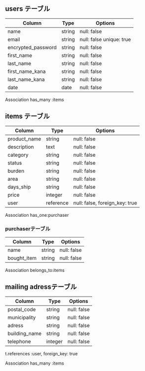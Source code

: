 ## users テーブル
|             Column          | Type   | Options                 |
|             --------        | ------ | -----------             |
|             name            | string | null: false             |
|             email           | string | null: false unique: true|
|          encrypted_password | string | null: false             |
|             first_name      | string | null: false             |
|             last_name       | string | null: false             |
|            first_name_kana  | string | null: false             |
|           last_name_kana    | string | null: false             |
|             date            | date   | null: false             |

Association
has_many :items

## items テーブル

| Column       |  Type       |            Options                     |
| -----------  |  -----------|          ----------                    |
| product_name |  string     |          null: false                   |
| description  |  text       |          null: false                   |
| category     |  string     |          null: false                   |
| status       |  string     |          null: false                   |
| burden       |  string     |          null: false                   |
| area         |  string     |          null: false                   |
| days_ship    |  string     |          null: false                   |
| price        |  integer    |          null: false                   |
| user         |  reference  |     null: false, foreign_key: true     |     

Association
has_one:purchaser

### purchaserテーブル

| Column      |  Type       | Options     |
| ----------- |  -----------|  ---------- |
| name        |  string     | null: false |
| bought_item |  string     | null: false |

Association
belongs_to:items

## mailing adressテーブル

| Column       |  Type       | Options     |
| -----------  |  -----------|  ---------- |
| postal_code  |  string     | null: false |
| municipality |  string     | null: false |
| adress       |  string     | null: false |
| building_name|  string     | null: false | 
| telephone    |  integer    | null: false |
t.references :user, foreign_key: true

Association
has_many :items

